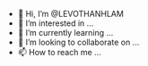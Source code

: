 - 👋 Hi, I’m @LEVOTHANHLAM
- 👀 I’m interested in ...
- 🌱 I’m currently learning ...
- 💞️ I’m looking to collaborate on ...
- 📫 How to reach me ...

<!---
LEVOTHANHLAM/LEVOTHANHLAM is a ✨ special ✨ repository because its `README.md` (this file) appears on your GitHub profile.
You can click the Preview link to take a look at your changes.
--->
